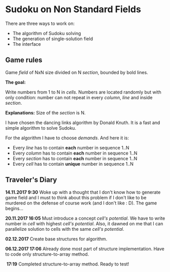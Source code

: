 # Sudoku on Non Standard Fields #

There are three ways to work on:

+ The algorithm of Sudoku solving
+ The generation of single-solution field
+ The interface

## Game rules ##
Game *field* of NxN size divided on N *section*, bounded by bold lines.

**The goal:**

Write numbers from 1 to N in *cells*. Numbers are located randomly but with only condition: number can not repeat in every *column*, *line* and inside *section*.

**Explanations:** Size of the *section* is N.

I have chosen the dancing links algorithm by Donald Knuth. It is a fast and simple algorithm to solve Sudoku.

For the algorithm I have to choose *demands*. And here it is:

+ Every *line* has to contain **each** number in sequence 1..N
+ Every *column* has to contain **each** number in sequence 1..N
+ Every *section* has to contain **each** number in sequence 1..N
+ Every *cell* has to contain **unique** number in sequence 1..N



## Traveler's Diary ##

**14.11.2017 9:30** Woke up with a thought that I don't know how to generate game field and I must to think about this problem if I don't like to be murdered on the defense of course work (and I don't like : D). The game begins...

**20.11.2017 16:05** Must introduce a concept *cell's potential*. We have to write number in *cell* with highest *cell's potential*. Also, it dawned on me that I can parallelize solution to cells with the same *cell's potential*.

**02.12.2017** Create base structures for algorithm.

**06.12.2017 17:06** Already done most part of structure implementation. Have to code only structure-to-array method.

​		**17:19** Completed structure-to-array method. Ready to test!



